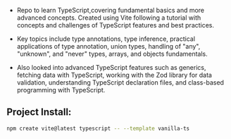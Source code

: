 - Repo to learn TypeScript,covering fundamental basics and more advanced concepts. Created using Vite following a tutorial with concepts and challenges of TypeScript features and best practices. 

- Key topics include type annotations, type inference, practical applications of type annotation, union types, handling of "any", "unknown", and "never" types, arrays, and objects fundamentals.

- Also looked into advanced TypeScript features such as generics, fetching data with TypeScript, working with the Zod library for data validation, understanding TypeScript declaration files, and class-based programming with TypeScript.


## Project Install:

```sh
npm create vite@latest typescript -- --template vanilla-ts
```